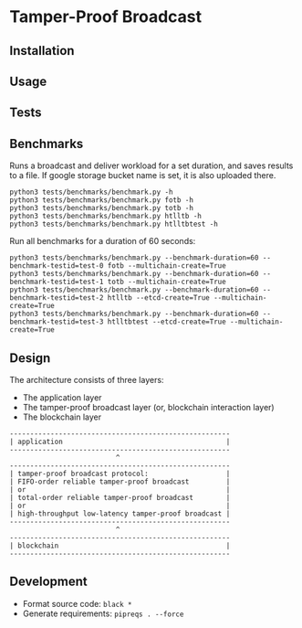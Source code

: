 # Tamper-Proof Broadcast

## Installation

## Usage

## Tests

## Benchmarks
Runs a broadcast and deliver workload for a set duration, and saves results to a file.
If google storage bucket name is set, it is also uploaded there.
```
python3 tests/benchmarks/benchmark.py -h
python3 tests/benchmarks/benchmark.py fotb -h
python3 tests/benchmarks/benchmark.py totb -h
python3 tests/benchmarks/benchmark.py htlltb -h
python3 tests/benchmarks/benchmark.py htlltbtest -h
```

Run all benchmarks for a duration of 60 seconds:
```
python3 tests/benchmarks/benchmark.py --benchmark-duration=60 --benchmark-testid=test-0 fotb --multichain-create=True
python3 tests/benchmarks/benchmark.py --benchmark-duration=60 --benchmark-testid=test-1 totb --multichain-create=True
python3 tests/benchmarks/benchmark.py --benchmark-duration=60 --benchmark-testid=test-2 htlltb --etcd-create=True --multichain-create=True
python3 tests/benchmarks/benchmark.py --benchmark-duration=60 --benchmark-testid=test-3 htlltbtest --etcd-create=True --multichain-create=True
```

## Design
The architecture consists of three layers:
- The application layer
- The tamper-proof broadcast layer (or, blockchain interaction layer)
- The blockchain layer

```
------------------------------------------------------
| application                                        |
------------------------------------------------------
                          ^
------------------------------------------------------
| tamper-proof broadcast protocol:                   |
| FIFO-order reliable tamper-proof broadcast         |
| or                                                 |
| total-order reliable tamper-proof broadcast        |
| or                                                 |
| high-throughput low-latency tamper-proof broadcast |
------------------------------------------------------
                          ^
------------------------------------------------------
| blockchain                                         |
------------------------------------------------------
```

## Development
- Format source code: `black *`
- Generate requirements: `pipreqs . --force`
